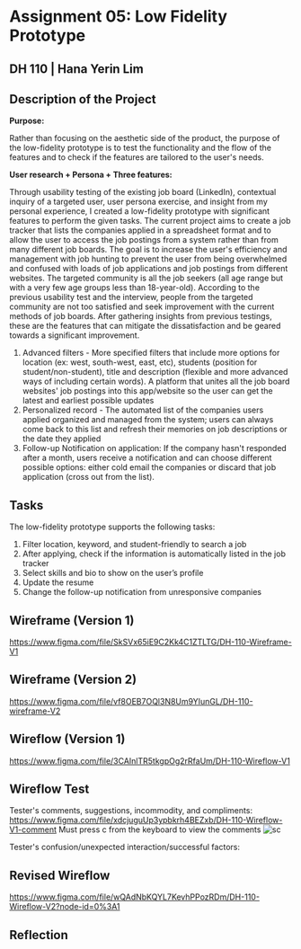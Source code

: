 # Assignment 05: Low Fidelity Prototype
## DH 110 | Hana Yerin Lim 

## Description of the Project 
**Purpose:**

Rather than focusing on the aesthetic side of the product, the purpose of the low-fidelity prototype is to test the functionality and the flow of the features and to check if the features are tailored to the user's needs. 

**User research + Persona + Three features:**

Through usability testing of the existing job board (LinkedIn), contextual inquiry of a targeted user, user persona exercise, and insight from my personal experience, I created a low-fidelity prototype with significant features to perform the given tasks.
The current project aims to create a job tracker that lists the companies applied in a spreadsheet format and to allow the user to access the job postings from a system rather than from many different job boards. The goal is to increase the user's efficiency and management with job hunting to prevent the user from being overwhelmed and confused with loads of job applications and job postings from different websites. The targeted community is all the job seekers (all age range but with a very few age groups less than 18-year-old). According to the previous usability test and the interview, people from the targeted community are not too satisfied and seek improvement with the current methods of job boards. After gathering insights from previous testings, these are the features that can mitigate the dissatisfaction and be geared towards a significant improvement. 

1. Advanced filters - More specified filters that include more options for location (ex: west, south-west, east, etc), students (position for student/non-student), title and description (flexible and more advanced ways of including certain words). A platform that unites all the job board websites' job postings into this app/website so the user can get the latest and earliest possible updates
2. Personalized record - The automated list of the companies users applied organized and managed from the system; users can always come back to this list and refresh their memories on job descriptions or the date they applied
3. Follow-up Notification on application: If the company hasn't responded after a month, users receive a notification and can choose different possible options: either cold email the companies or discard that job application (cross out from the list).

## Tasks
The low-fidelity prototype supports the following tasks:
1. Filter location, keyword, and student-friendly to search a job
2. After applying, check if the information is automatically listed in the job tracker
3. Select skills and bio to show on the user’s profile
4. Update the resume
5. Change the follow-up notification from unresponsive companies

## Wireframe (Version 1) 
https://www.figma.com/file/SkSVx65iE9C2Kk4C1ZTLTG/DH-110-Wireframe-V1

## Wireframe (Version 2) 
https://www.figma.com/file/vf8OEB7OQl3N8Um9YIunGL/DH-110-wireframe-V2

## Wireflow (Version 1) 
https://www.figma.com/file/3CAInlTR5tkgpOg2rRfaUm/DH-110-Wireflow-V1

## Wireflow Test
Tester's comments, suggestions, incommodity, and compliments:
https://www.figma.com/file/xdcjuguUp3ypbkrh4BEZxb/DH-110-Wireflow-V1-comment
Must press c from the keyboard to view the comments 
![sc]()

Tester's confusion/unexpected interaction/successful factors: 

## Revised Wireflow 
https://www.figma.com/file/wQAdNbKQYL7KevhPPozRDm/DH-110-Wireflow-V2?node-id=0%3A1

## Reflection


